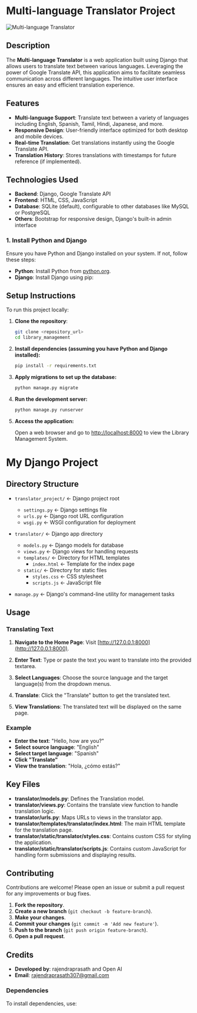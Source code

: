 # Multi-language Translator Project



![Multi-language Translator](translator/static/translator/Screenshot%202024-06-25%20163950)


## Description

The **Multi-language Translator** is a web application built using Django that allows users to translate text between various languages. Leveraging the power of Google Translate API, this application aims to facilitate seamless communication across different languages. The intuitive user interface ensures an easy and efficient translation experience.

## Features

- **Multi-language Support**: Translate text between a variety of languages including English, Spanish, Tamil, Hindi, Japanese, and more.
- **Responsive Design**: User-friendly interface optimized for both desktop and mobile devices.
- **Real-time Translation**: Get translations instantly using the Google Translate API.
- **Translation History**: Stores translations with timestamps for future reference (if implemented).

## Technologies Used

- **Backend**: Django, Google Translate API
- **Frontend**: HTML, CSS, JavaScript
- **Database**: SQLite (default), configurable to other databases like MySQL or PostgreSQL
- **Others**: Bootstrap for responsive design, Django's built-in admin interface

### 1. Install Python and Django

Ensure you have Python and Django installed on your system. If not, follow these steps:

- **Python**: Install Python from [python.org](https://www.python.org/downloads/).
- **Django**: Install Django using pip:
  
## Setup Instructions

To run this project locally:

1. **Clone the repository**:

   ```bash
   git clone <repository_url>
   cd library_management

2. **Install dependencies (assuming you have Python and Django installed):**

   ```bash
   pip install -r requirements.txt

3. **Apply migrations to set up the database:**

   ```bash
   python manage.py migrate

4. **Run the development server:**

   ```bash
   python manage.py runserver

5. **Access the application:**

   Open a web browser and go to [http://localhost:8000](http://localhost:8000) to view the Library Management System.

# My Django Project

## Directory Structure

- `translator_project/`         <- Django project root
  - `settings.py`               <- Django settings file
  - `urls.py`                   <- Django root URL configuration
  - `wsgi.py`                   <- WSGI configuration for deployment

- `translator/`                    <- Django app directory
  - `models.py`                 <- Django models for database
  - `views.py`                  <- Django views for handling requests
  - `templates/`                <- Directory for HTML templates
    - `index.html`              <- Template for the index page
  - `static/`                   <- Directory for static files
    - `styles.css`              <- CSS stylesheet
    - `scripts.js`              <- JavaScript file

- `manage.py`                   <- Django's command-line utility for management tasks


## Usage

### Translating Text

1. **Navigate to the Home Page**: Visit [http://127.0.0.1:8000](http://127.0.0.1:8000).

2. **Enter Text**: Type or paste the text you want to translate into the provided textarea.

3. **Select Languages**: Choose the source language and the target language(s) from the dropdown menus.

4. **Translate**: Click the "Translate" button to get the translated text.

5. **View Translations**: The translated text will be displayed on the same page.

### Example

- **Enter the text**: "Hello, how are you?"
- **Select source language**: "English"
- **Select target language**: "Spanish"
- **Click "Translate"**
- **View the translation**: "Hola, ¿cómo estás?"

## Key Files

- **translator/models.py**: Defines the Translation model.
- **translator/views.py**: Contains the translate view function to handle translation logic.
- **translator/urls.py**: Maps URLs to views in the translator app.
- **translator/templates/translator/index.html**: The main HTML template for the translation page.
- **translator/static/translator/styles.css**: Contains custom CSS for styling the application.
- **translator/static/translator/scripts.js**: Contains custom JavaScript for handling form submissions and displaying results.

## Contributing

Contributions are welcome! Please open an issue or submit a pull request for any improvements or bug fixes.

1. **Fork the repository**.
2. **Create a new branch** (`git checkout -b feature-branch`).
3. **Make your changes**.
4. **Commit your changes** (`git commit -m 'Add new feature'`).
5. **Push to the branch** (`git push origin feature-branch`).
6. **Open a pull request**.

## Credits

- **Developed by**: rajendraprasath and Open AI
- **Email**: [rajendraprasath307@gmail.com](mailto:rajendraprasath307@gmail.com)


### Dependencies

To install dependencies, use:



